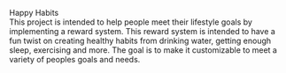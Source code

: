 Happy Habits
<br />
This project is intended to help people meet their lifestyle goals
by implementing a reward system. This reward system is intended to
have a fun twist on creating healthy habits from drinking water, getting
enough sleep, exercising and more. The goal is to make it customizable 
to meet a variety of peoples goals and needs.
